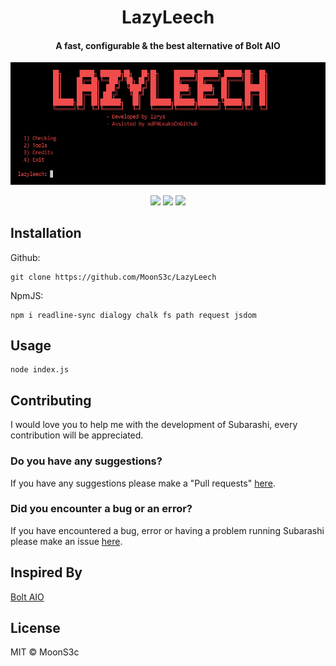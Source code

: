 
<h1 align="center">LazyLeech</h1>
<h4 align="center">A fast, configurable & the best alternative of Bolt AIO</h4>
<p align="center">
	<img src="https://github.com/MoonS3c/LazyLeech/blob/main/preview.PNG?raw=true"></img>
</p>
<p align="center">
	<a href="https://github.com/MoonS3c/LazyLeech/blob/main/LICENSE"><img src="https://img.shields.io/github/license/MoonS3c/LazyLeech?style=flat-square"></img></a>
		<a href="https://github.com/I2rys/NRSBackdoor"><img src="https://img.shields.io/badge/version-1.0.0-orange"></img></a>
	<a href="https://github.com/MoonS3c/LazyLeech/issues"><img src="https://img.shields.io/github/issues/MoonS3c/LazyLeech.svg"></img></a>
</p>


## Installation
Github:
```
git clone https://github.com/MoonS3c/LazyLeech
```

NpmJS:
```
npm i readline-sync dialogy chalk fs path request jsdom
```
    
## Usage
```
node index.js
```

## Contributing
I would love you to help me with the development of Subarashi, every contribution will be appreciated.

### Do you have any suggestions?
If you have any suggestions please make a "Pull requests" [here](https://github.com/MoonS3c/LazyLeech/pulls).

### Did you encounter a bug or an error?
If you have encountered a bug, error or having a problem running Subarashi please make an issue [here](https://github.com/MoonS3c/LazyLeech/issues).

## Inspired By
[Bolt AIO](https://github.com/0cw/Bolt)

## License
MIT © MoonS3c